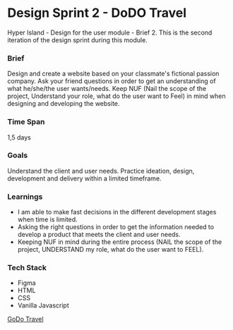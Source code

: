 # Design Sprint 2 - DoDO Travel

Hyper Island - Design for the user module - Brief 2. This is the second iteration of the design sprint during this module.

### Brief
Design and create a website based on your classmate's fictional passion company. Ask your friend questions in order to get an understanding of what he/she/the user wants/needs. Keep NUF (Nail the scope of the project, Understand your role, what do the user want to Feel) in mind when designing and developing the website.

### Time Span
1,5 days

### Goals
Understand the client and user needs. Practice ideation, design, development and delivery within a limited timeframe.

### Learnings
- I am able to make fast decisions in the different development stages when time is limited.
- Asking the right questions in order to get the information needed to develop a product that meets the client and user needs.
- Keeping NUF in mind during the entire process (NAIL the scope of the project, UNDERSTAND my role, what do the user want to FEEL).

### Tech Stack
- Figma
- HTML
- CSS
- Vanilla Javascript

[GoDo Travel](https://ebbaj.github.io/design-sprint-2/)
